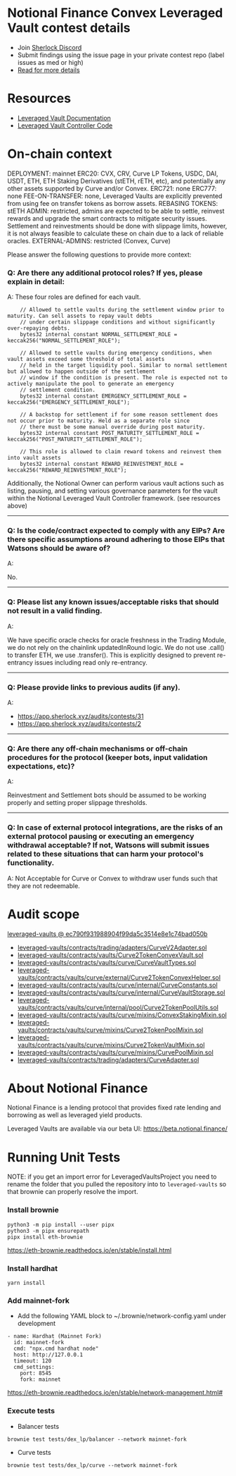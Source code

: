 
# Notional Finance Convex Leveraged Vault contest details

- Join [Sherlock Discord](https://discord.gg/MABEWyASkp)
- Submit findings using the issue page in your private contest repo (label issues as med or high)
- [Read for more details](https://docs.sherlock.xyz/audits/watsons)

# Resources

- [Leveraged Vault Documentation](https://docs.notional.finance/developer-documentation/how-to/leveraged-vaults)
- [Leveraged Vault Controller Code]()

# On-chain context

DEPLOYMENT: mainnet
ERC20: CVX, CRV, Curve LP Tokens, USDC, DAI, USDT, ETH, ETH Staking Derivatives (stETH, rETH, etc), and potentially any other assets supported by Curve and/or Convex.
ERC721: none
ERC777: none
FEE-ON-TRANSFER: none, Leveraged Vaults are explicitly prevented from using fee on transfer tokens as borrow assets.
REBASING TOKENS: stETH
ADMIN: restricted, admins are expected to be able to settle, reinvest rewards and upgrade the smart contracts to mitigate security issues. Settlement and reinvestments should be done with slippage limits, however, it is not always feasible to calculate these on chain due to a lack of reliable oracles.
EXTERNAL-ADMINS: restricted (Convex, Curve)

Please answer the following questions to provide more context: 
### Q: Are there any additional protocol roles? If yes, please explain in detail:

A: 
These four roles are defined for each vault.
```
    // Allowed to settle vaults during the settlement window prior to maturity. Can sell assets to repay vault debts
    // under certain slippage conditions and without significantly over-repaying debts.
    bytes32 internal constant NORMAL_SETTLEMENT_ROLE = keccak256("NORMAL_SETTLEMENT_ROLE");

    // Allowed to settle vaults during emergency conditions, when vault assets exceed some threshold of total assets
    // held in the target liquidity pool. Similar to normal settlement but allowed to happen outside of the settlement
    // window if the condition is present. The role is expected not to actively manipulate the pool to generate an emergency
    // settlement condition.
    bytes32 internal constant EMERGENCY_SETTLEMENT_ROLE = keccak256("EMERGENCY_SETTLEMENT_ROLE");

    // A backstop for settlement if for some reason settlement does not occur prior to maturity. Held as a separate role since
    // there must be some manual override during post maturity.
    bytes32 internal constant POST_MATURITY_SETTLEMENT_ROLE = keccak256("POST_MATURITY_SETTLEMENT_ROLE");

    // This role is allowed to claim reward tokens and reinvest them into vault assets
    bytes32 internal constant REWARD_REINVESTMENT_ROLE = keccak256("REWARD_REINVESTMENT_ROLE");
```

Additionally, the Notional Owner can perform various vault actions such as listing, pausing, and setting various governance parameters
for the vault within the Notional Leveraged Vault Controller framework. (see resources above)

___
### Q: Is the code/contract expected to comply with any EIPs? Are there specific assumptions around adhering to those EIPs that Watsons should be aware of?
A:

No.

___

### Q: Please list any known issues/acceptable risks that should not result in a valid finding.
A: 

We have specific oracle checks for oracle freshness in the Trading Module, we do not rely on the chainlink updatedInRound logic.
We do not use .call() to transfer ETH, we use .transfer(). This is explicitly designed to prevent re-entrancy issues including read only re-entrancy.

____
### Q: Please provide links to previous audits (if any).
A:

- https://app.sherlock.xyz/audits/contests/31
- https://app.sherlock.xyz/audits/contests/2
___

### Q: Are there any off-chain mechanisms or off-chain procedures for the protocol (keeper bots, input validation expectations, etc)? 
A: 

Reinvestment and Settlement bots should be assumed to be working properly and setting proper slippage thresholds.
_____

### Q: In case of external protocol integrations, are the risks of an external protocol pausing or executing an emergency withdrawal acceptable? If not, Watsons will submit issues related to these situations that can harm your protocol's functionality. 
A: Not Acceptable for Curve or Convex to withdraw user funds such that they are not redeemable.


# Audit scope

[leveraged-vaults @ ec790f931988904f99da5c3514e8e1c74bad050b](https://github.com/notional-finance/leveraged-vaults/tree/ec790f931988904f99da5c3514e8e1c74bad050b)
- [leveraged-vaults/contracts/trading/adapters/CurveV2Adapter.sol](leveraged-vaults/contracts/trading/adapters/CurveV2Adapter.sol)
- [leveraged-vaults/contracts/vaults/Curve2TokenConvexVault.sol](leveraged-vaults/contracts/vaults/Curve2TokenConvexVault.sol)
- [leveraged-vaults/contracts/vaults/curve/CurveVaultTypes.sol](leveraged-vaults/contracts/vaults/curve/CurveVaultTypes.sol)
- [leveraged-vaults/contracts/vaults/curve/external/Curve2TokenConvexHelper.sol](leveraged-vaults/contracts/vaults/curve/external/Curve2TokenConvexHelper.sol)
- [leveraged-vaults/contracts/vaults/curve/internal/CurveConstants.sol](leveraged-vaults/contracts/vaults/curve/internal/CurveConstants.sol)
- [leveraged-vaults/contracts/vaults/curve/internal/CurveVaultStorage.sol](leveraged-vaults/contracts/vaults/curve/internal/CurveVaultStorage.sol)
- [leveraged-vaults/contracts/vaults/curve/internal/pool/Curve2TokenPoolUtils.sol](leveraged-vaults/contracts/vaults/curve/internal/pool/Curve2TokenPoolUtils.sol)
- [leveraged-vaults/contracts/vaults/curve/mixins/ConvexStakingMixin.sol](leveraged-vaults/contracts/vaults/curve/mixins/ConvexStakingMixin.sol)
- [leveraged-vaults/contracts/vaults/curve/mixins/Curve2TokenPoolMixin.sol](leveraged-vaults/contracts/vaults/curve/mixins/Curve2TokenPoolMixin.sol)
- [leveraged-vaults/contracts/vaults/curve/mixins/Curve2TokenVaultMixin.sol](leveraged-vaults/contracts/vaults/curve/mixins/Curve2TokenVaultMixin.sol)
- [leveraged-vaults/contracts/vaults/curve/mixins/CurvePoolMixin.sol](leveraged-vaults/contracts/vaults/curve/mixins/CurvePoolMixin.sol)
- [leveraged-vaults/contracts/trading/adapters/CurveAdapter.sol](leveraged-vaults/contracts/trading/adapters/CurveAdapter.sol)

# About Notional Finance

Notional Finance is a lending protocol that provides fixed rate lending and borrowing as well as leveraged yield products. 

Leveraged Vaults are available via our beta UI: https://beta.notional.finance/

# Running Unit Tests

NOTE: if you get an import error for LeveragedVaultsProject you need to rename the folder that you pulled the repository into to `leveraged-vaults` so that brownie can properly resolve the import.

### Install brownie
```
python3 -m pip install --user pipx
python3 -m pipx ensurepath
pipx install eth-brownie
```
https://eth-brownie.readthedocs.io/en/stable/install.html

### Install hardhat
```
yarn install
```

### Add mainnet-fork
* Add the following YAML block to ~/.brownie/network-config.yaml under development
```
- name: Hardhat (Mainnet Fork)
  id: mainnet-fork
  cmd: "npx.cmd hardhat node"
  host: http://127.0.0.1
  timeout: 120
  cmd_settings:
    port: 8545
    fork: mainnet
```
https://eth-brownie.readthedocs.io/en/stable/network-management.html#

### Execute tests
* Balancer tests
```
brownie test tests/dex_lp/balancer --network mainnet-fork
```
* Curve tests
```
brownie test tests/dex_lp/curve --network mainnet-fork
```